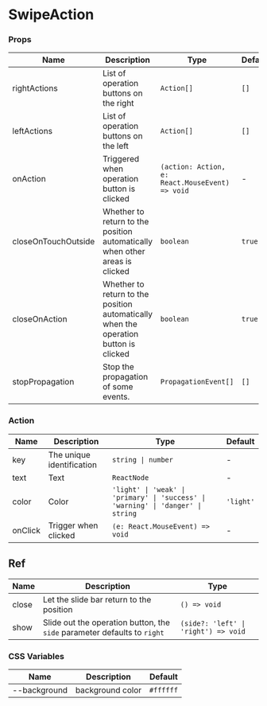 # SwipeAction

<code src="./demos/demo1.tsx"></code>

### Props

| Name                | Description                                                                          | Type                                            | Default |
| ------------------- | ------------------------------------------------------------------------------------ | ----------------------------------------------- | ------- |
| rightActions        | List of operation buttons on the right                                               | `Action[]`                                      | `[]`    |
| leftActions         | List of operation buttons on the left                                                | `Action[]`                                      | `[]`    |
| onAction            | Triggered when operation button is clicked                                           | `(action: Action, e: React.MouseEvent) => void` | -       |
| closeOnTouchOutside | Whether to return to the position automatically when other areas is clicked          | `boolean`                                       | `true`  |
| closeOnAction       | Whether to return to the position automatically when the operation button is clicked | `boolean`                                       | `true`  |
| stopPropagation     | Stop the propagation of some events.                                                 | `PropagationEvent[]`                            | `[]`    |

### Action

| Name    | Description               | Type                                                                             | Default   |
| ------- | ------------------------- | -------------------------------------------------------------------------------- | --------- |
| key     | The unique identification | `string \| number`                                                               | -         |
| text    | Text                      | `ReactNode`                                                                      | -         |
| color   | Color                     | `'light' \| 'weak' \| 'primary' \| 'success' \| 'warning' \| 'danger' \| string` | `'light'` |
| onClick | Trigger when clicked      | `(e: React.MouseEvent) => void`                                                  | -         |

## Ref

| Name  | Description                                                              | Type                                 |
| ----- | ------------------------------------------------------------------------ | ------------------------------------ |
| close | Let the slide bar return to the position                                 | `() => void`                         |
| show  | Slide out the operation button, the `side` parameter defaults to `right` | `(side?: 'left' \| 'right') => void` |

### CSS Variables

| Name         | Description      | Default   |
| ------------ | ---------------- | --------- |
| --background | background color | `#ffffff` |
